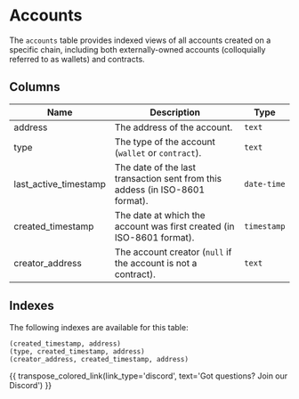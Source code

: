 # Accounts

The `accounts` table provides indexed views of all accounts created on a specific chain, including both externally-owned accounts (colloquially referred to as wallets) and contracts.

## Columns
| Name                | Description                                                                 | Type        |
| --------- | --------- | --------------------------------------------------------------------------- |
| address | The address of the account. | `text` |
| type | The type of the account (`wallet` or `contract`). | `text` |
| last_active_timestamp | The date of the last transaction sent from this addess (in ISO-8601 format).  | `date-time` |
| created_timestamp | The date at which the account was first created (in ISO-8601 format). | `timestamp` |
| creator_address | The account creator (`null` if the account is not a contract). | `text` |


## Indexes
The following indexes are available for this table:
```
(created_timestamp, address)
(type, created_timestamp, address)
(creator_address, created_timestamp, address)
```

{{ transpose_colored_link(link_type='discord', text='Got questions?  Join our Discord') }}
